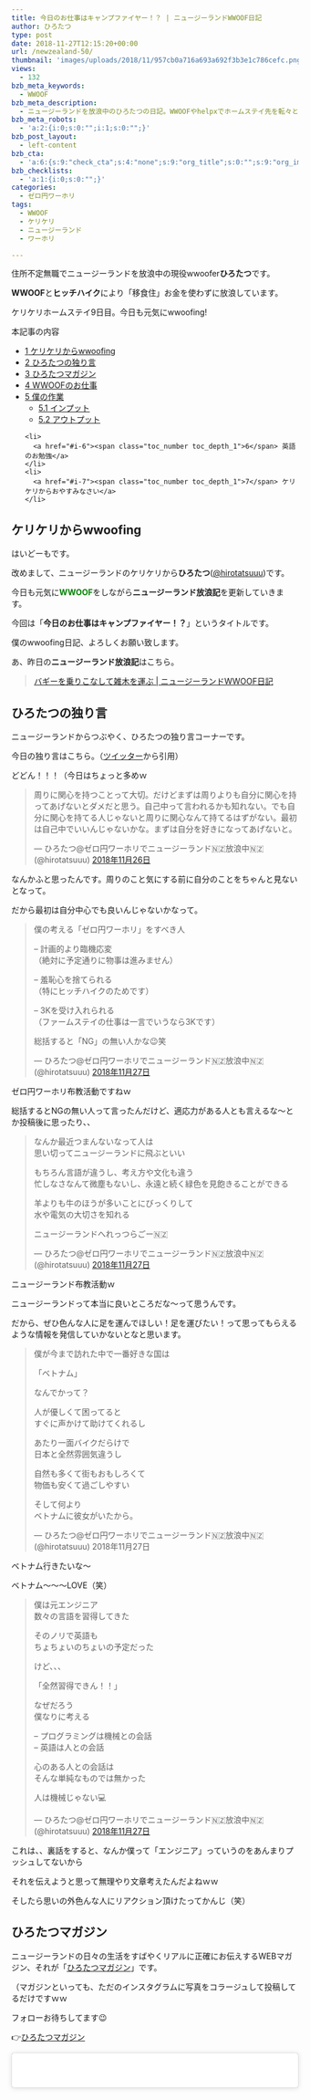 ```yaml
---
title: 今日のお仕事はキャンプファイヤー！？ | ニュージーランドWWOOF日記
author: ひろたつ
type: post
date: 2018-11-27T12:15:20+00:00
url: /newzealand-50/
thumbnail: 'images/uploads/2018/11/957cb0a716a693a692f3b3e1c786cefc.png?fit=304%2C171&ssl=1'
views:
  - 132
bzb_meta_keywords:
  - WWOOF
bzb_meta_description:
  - ニュージーランドを放浪中のひろたつの日記。WWOOFやhelpxでホームステイ先を転々とし、ヒッチハイクで移動する。今日も元気にwwoofing！
bzb_meta_robots:
  - 'a:2:{i:0;s:0:"";i:1;s:0:"";}'
bzb_post_layout:
  - left-content
bzb_cta:
  - 'a:6:{s:9:"check_cta";s:4:"none";s:9:"org_title";s:0:"";s:9:"org_image";s:0:"";s:11:"org_content";s:0:"";s:15:"org_button_text";s:0:"";s:14:"org_button_url";s:0:"";}'
bzb_checklists:
  - 'a:1:{i:0;s:0:"";}'
categories:
  - ゼロ円ワーホリ
tags:
  - WWOOF
  - ケリケリ
  - ニュージーランド
  - ワーホリ

---
```

住所不定無職でニュージーランドを放浪中の現役wwoofer**ひろたつ**です。
  
**WWOOF**と**ヒッチハイク**により「移食住」お金を使わずに放浪しています。
  
ケリケリホームステイ9日目。今日も元気にwwoofing!

<!--more-->

<div id="toc_container" class="toc_transparent no_bullets">
  <p class="toc_title">
    本記事の内容
  </p>
  
  <ul class="toc_list">
    <li>
      <a href="#wwoofing"><span class="toc_number toc_depth_1">1</span> ケリケリからwwoofing</a>
    </li>
    <li>
      <a href="#i"><span class="toc_number toc_depth_1">2</span> ひろたつの独り言</a>
    </li>
    <li>
      <a href="#i-2"><span class="toc_number toc_depth_1">3</span> ひろたつマガジン</a>
    </li>
    <li>
      <a href="#WWOOF"><span class="toc_number toc_depth_1">4</span> WWOOFのお仕事</a>
    </li>
    <li>
      <a href="#i-3"><span class="toc_number toc_depth_1">5</span> 僕の作業</a><ul>
        <li>
          <a href="#i-4"><span class="toc_number toc_depth_2">5.1</span> インプット</a>
        </li>
        <li>
          <a href="#i-5"><span class="toc_number toc_depth_2">5.2</span> アウトプット</a>
        </li>
      </ul>
    </li>
    
    <li>
      <a href="#i-6"><span class="toc_number toc_depth_1">6</span> 英語のお勉強</a>
    </li>
    <li>
      <a href="#i-7"><span class="toc_number toc_depth_1">7</span> ケリケリからおやすみなさい</a>
    </li>
  </ul>
</div>

## <span id="wwoofing">ケリケリからwwoofing</span>

はいどーもです。
  
改めまして、ニュージーランドのケリケリから**ひろたつ**</a>(<a href="https://twitter.com/hirotatsuuu" rel="noopener" target="_blank">@hirotatsuuu</a>)です。
  
今日も元気に<span style="color: green; font-weight: bold;">WWOOF</span>をしながら**ニュージーランド放浪記**を更新していきます。

今回は「**今日のお仕事はキャンプファイヤー！？**」というタイトルです。

僕のwwoofing日記、よろしくお願い致します。

あ、昨日の**ニュージーランド放浪記**はこちら。

<blockquote class="wp-embedded-content" data-secret="MRXykDtlxB">
  <p>
    <a href="https://hirotatsu.me/newzealand-49/">バギーを乗りこなして雑木を運ぶ | ニュージーランドWWOOF日記</a>
  </p>
</blockquote>

<iframe class="wp-embedded-content" sandbox="allow-scripts" security="restricted" style="position: absolute; clip: rect(1px, 1px, 1px, 1px);" src="https://hirotatsu.me/newzealand-49/embed/#?secret=MRXykDtlxB" data-secret="MRXykDtlxB" width="500" height="282" title="&#8220;バギーを乗りこなして雑木を運ぶ | ニュージーランドWWOOF日記&#8221; &#8212; 世界のひろたつから" frameborder="0" marginwidth="0" marginheight="0" scrolling="no"></iframe>

## <span id="i">ひろたつの独り言</span>

ニュージーランドからつぶやく、ひろたつの独り言コーナーです。

今日の独り言はこちら。（<a href="https://twitter.com/hirotatsuuu" rel="noopener" target="_blank">ツイッター</a>から引用）

どどん！！！（今日はちょっと多めｗ

<blockquote class="twitter-tweet" data-lang="ja">
  <p lang="ja" dir="ltr">
    周りに関心を持つことって大切。だけどまずは周りよりも自分に関心を持ってあげないとダメだと思う。自己中って言われるかも知れない。でも自分に関心を持てる人じゃないと周りに関心なんて持てるはずがない。最初は自己中でいいんじゃないかな。まずは自分を好きになってあげないと。
  </p>
  
  <p>
    &mdash; ひろたつ@ゼロ円ワーホリでニュージーランド🇳🇿放浪中🇳🇿 (@hirotatsuuu) <a href="https://twitter.com/hirotatsuuu/status/1067149663403298823?ref_src=twsrc%5Etfw">2018年11月26日</a>
  </p>
</blockquote>



なんかふと思ったんです。周りのこと気にする前に自分のことをちゃんと見ないとなって。
  
だから最初は自分中心でも良いんじゃないかなって。

<blockquote class="twitter-tweet" data-lang="ja">
  <p lang="ja" dir="ltr">
    僕の考える「ゼロ円ワーホリ」をすべき人
  </p>
  
  <p>
    &#8211; 計画的より臨機応変<br />（絶対に予定通りに物事は進みません）
  </p>
  
  <p>
    &#8211; 羞恥心を捨てられる<br />（特にヒッチハイクのためです）
  </p>
  
  <p>
    &#8211; 3Kを受け入れられる<br />（ファームステイの仕事は一言でいうなら3Kです）
  </p>
  
  <p>
    総括すると「NG」の無い人かな😉笑
  </p>
  
  <p>
    &mdash; ひろたつ@ゼロ円ワーホリでニュージーランド🇳🇿放浪中🇳🇿 (@hirotatsuuu) <a href="https://twitter.com/hirotatsuuu/status/1067259217546014721?ref_src=twsrc%5Etfw">2018年11月27日</a>
  </p>
</blockquote>



ゼロ円ワーホリ布教活動ですねｗ
  
総括するとNGの無い人って言ったんだけど、適応力がある人とも言えるな〜とか投稿後に思ったり、、

<blockquote class="twitter-tweet" data-lang="ja">
  <p lang="ja" dir="ltr">
    なんか最近つまんないなって人は<br />思い切ってニュージーランドに飛ぶといい
  </p>
  
  <p>
    もちろん言語が違うし、考え方や文化も違う<br />忙しなさなんて微塵もないし、永遠と続く緑色を見飽きることができる
  </p>
  
  <p>
    羊よりも牛のほうが多いことにびっくりして<br />水や電気の大切さを知れる
  </p>
  
  <p>
    ニュージーランドへれっつらごー🇳🇿
  </p>
  
  <p>
    &mdash; ひろたつ@ゼロ円ワーホリでニュージーランド🇳🇿放浪中🇳🇿 (@hirotatsuuu) <a href="https://twitter.com/hirotatsuuu/status/1067274229131894784?ref_src=twsrc%5Etfw">2018年11月27日</a>
  </p>
</blockquote>



ニュージーランド布教活動ｗ
  
ニュージーランドって本当に良いところだな〜って思うんです。
  
だから、ぜひ色んな人に足を運んでほしい！足を運びたい！って思ってもらえるような情報を発信していかないとなと思います。

<blockquote class="twitter-tweet" data-lang="ja">
  <p lang="ja" dir="ltr">
    僕が今まで訪れた中で一番好きな国は
  </p>
  
  <p>
    「ベトナム」
  </p>
  
  <p>
    なんでかって？
  </p>
  
  <p>
    人が優しくて困ってると<br />すぐに声かけて助けてくれるし
  </p>
  
  <p>
    あたり一面バイクだらけで<br />日本と全然雰囲気違うし
  </p>
  
  <p>
    自然も多くて街もおもしろくて<br />物価も安くて過ごしやすい
  </p>
  
  <p>
    そして何より<br />ベトナムに彼女がいたから。
  </p>
  
  <p>
    &mdash; ひろたつ@ゼロ円ワーホリでニュージーランド🇳🇿放浪中🇳🇿 (@hirotatsuuu) 2018年11月27日
  </p>
</blockquote>



ベトナム行きたいな〜
  
ベトナム〜〜〜LOVE（笑）

<blockquote class="twitter-tweet" data-lang="ja">
  <p lang="ja" dir="ltr">
    僕は元エンジニア<br />数々の言語を習得してきた
  </p>
  
  <p>
    そのノリで英語も<br />ちょちょいのちょいの予定だった
  </p>
  
  <p>
    けど、、、
  </p>
  
  <p>
    「全然習得できん！！」
  </p>
  
  <p>
    なぜだろう<br />僕なりに考える
  </p>
  
  <p>
    &#8211; プログラミングは機械との会話<br />&#8211; 英語は人との会話
  </p>
  
  <p>
    心のある人との会話は<br />そんな単純なものでは無かった
  </p>
  
  <p>
    人は機械じゃない💻
  </p>
  
  <p>
    &mdash; ひろたつ@ゼロ円ワーホリでニュージーランド🇳🇿放浪中🇳🇿 (@hirotatsuuu) <a href="https://twitter.com/hirotatsuuu/status/1067333602218659840?ref_src=twsrc%5Etfw">2018年11月27日</a>
  </p>
</blockquote>



これは、、裏話をすると、なんか僕って「エンジニア」っていうのをあんまりプッシュしてないから
  
それを伝えようと思って無理やり文章考えたんだよねｗｗ
  
そしたら思いの外色んな人にリアクション頂けたってかんじ（笑）

## <span id="i-2">ひろたつマガジン</span>

ニュージーランドの日々の生活をすばやくリアルに正確にお伝えするWEBマガジン、それが「<a href="https://www.instagram.com/hirotatsu_mag" rel="noopener" target="_blank">ひろたつマガジン</a>」です。
  
（マガジンといっても、ただのインスタグラムに写真をコラージュして投稿してるだけですｗｗ

フォローお待ちしてます😉
  
👉<a href="https://www.instagram.com/hirotatsu_mag" rel="noopener" target="_blank">ひろたつマガジン</a>

<blockquote class="instagram-media" data-instgrm-permalink="https://www.instagram.com/p/Bq4XNtfAo38/?utm_source=ig_embed&utm_medium=loading" data-instgrm-version="12" style=" background:#FFF; border:0; border-radius:3px; box-shadow:0 0 1px 0 rgba(0,0,0,0.5),0 1px 10px 0 rgba(0,0,0,0.15); margin: 1px; max-width:540px; min-width:326px; padding:0; width:99.375%; width:-webkit-calc(100% - 2px); width:calc(100% - 2px);">
  <div style="padding:16px;">
    <a href="https://www.instagram.com/p/Bq4XNtfAo38/?utm_source=ig_embed&utm_medium=loading" style=" background:#FFFFFF; line-height:0; padding:0 0; text-align:center; text-decoration:none; width:100%;" target="_blank"> </p> 
    
    <div style=" display: flex; flex-direction: row; align-items: center;">
      <div style="background-color: #F4F4F4; border-radius: 50%; flex-grow: 0; height: 40px; margin-right: 14px; width: 40px;">
      </div>
      
      <div style="display: flex; flex-direction: column; flex-grow: 1; justify-content: center;">
        <div style=" background-color: #F4F4F4; border-radius: 4px; flex-grow: 0; height: 14px; margin-bottom: 6px; width: 100px;">
        </div>
        
        <div style=" background-color: #F4F4F4; border-radius: 4px; flex-grow: 0; height: 14px; width: 60px;">
        </div>
      </div>
    </div>
    
    <div style="padding: 19% 0;">
    </div>
    
    <div style="display:block; height:50px; margin:0 auto 12px; width:50px;">
      <svg width="50px" height="50px" viewBox="0 0 60 60" version="1.1" xmlns="https://www.w3.org/2000/svg" xmlns:xlink="https://www.w3.org/1999/xlink"><g stroke="none" stroke-width="1" fill="none" fill-rule="evenodd"><g transform="translate(-511.000000, -20.000000)" fill="#000000"><g><path d="M556.869,30.41 C554.814,30.41 553.148,32.076 553.148,34.131 C553.148,36.186 554.814,37.852 556.869,37.852 C558.924,37.852 560.59,36.186 560.59,34.131 C560.59,32.076 558.924,30.41 556.869,30.41 M541,60.657 C535.114,60.657 530.342,55.887 530.342,50 C530.342,44.114 535.114,39.342 541,39.342 C546.887,39.342 551.658,44.114 551.658,50 C551.658,55.887 546.887,60.657 541,60.657 M541,33.886 C532.1,33.886 524.886,41.1 524.886,50 C524.886,58.899 532.1,66.113 541,66.113 C549.9,66.113 557.115,58.899 557.115,50 C557.115,41.1 549.9,33.886 541,33.886 M565.378,62.101 C565.244,65.022 564.756,66.606 564.346,67.663 C563.803,69.06 563.154,70.057 562.106,71.106 C561.058,72.155 560.06,72.803 558.662,73.347 C557.607,73.757 556.021,74.244 553.102,74.378 C549.944,74.521 548.997,74.552 541,74.552 C533.003,74.552 532.056,74.521 528.898,74.378 C525.979,74.244 524.393,73.757 523.338,73.347 C521.94,72.803 520.942,72.155 519.894,71.106 C518.846,70.057 518.197,69.06 517.654,67.663 C517.244,66.606 516.755,65.022 516.623,62.101 C516.479,58.943 516.448,57.996 516.448,50 C516.448,42.003 516.479,41.056 516.623,37.899 C516.755,34.978 517.244,33.391 517.654,32.338 C518.197,30.938 518.846,29.942 519.894,28.894 C520.942,27.846 521.94,27.196 523.338,26.654 C524.393,26.244 525.979,25.756 528.898,25.623 C532.057,25.479 533.004,25.448 541,25.448 C548.997,25.448 549.943,25.479 553.102,25.623 C556.021,25.756 557.607,26.244 558.662,26.654 C560.06,27.196 561.058,27.846 562.106,28.894 C563.154,29.942 563.803,30.938 564.346,32.338 C564.756,33.391 565.244,34.978 565.378,37.899 C565.522,41.056 565.552,42.003 565.552,50 C565.552,57.996 565.522,58.943 565.378,62.101 M570.82,37.631 C570.674,34.438 570.167,32.258 569.425,30.349 C568.659,28.377 567.633,26.702 565.965,25.035 C564.297,23.368 562.623,22.342 560.652,21.575 C558.743,20.834 556.562,20.326 553.369,20.18 C550.169,20.033 549.148,20 541,20 C532.853,20 531.831,20.033 528.631,20.18 C525.438,20.326 523.257,20.834 521.349,21.575 C519.376,22.342 517.703,23.368 516.035,25.035 C514.368,26.702 513.342,28.377 512.574,30.349 C511.834,32.258 511.326,34.438 511.181,37.631 C511.035,40.831 511,41.851 511,50 C511,58.147 511.035,59.17 511.181,62.369 C511.326,65.562 511.834,67.743 512.574,69.651 C513.342,71.625 514.368,73.296 516.035,74.965 C517.703,76.634 519.376,77.658 521.349,78.425 C523.257,79.167 525.438,79.673 528.631,79.82 C531.831,79.965 532.853,80.001 541,80.001 C549.148,80.001 550.169,79.965 553.369,79.82 C556.562,79.673 558.743,79.167 560.652,78.425 C562.623,77.658 564.297,76.634 565.965,74.965 C567.633,73.296 568.659,71.625 569.425,69.651 C570.167,67.743 570.674,65.562 570.82,62.369 C570.966,59.17 571,58.147 571,50 C571,41.851 570.966,40.831 570.82,37.631"></path></g></g></g></svg>
    </div>
    
    <div style="padding-top: 8px;">
      <div style=" color:#3897f0; font-family:Arial,sans-serif; font-size:14px; font-style:normal; font-weight:550; line-height:18px;">
        View this post on Instagram
      </div>
    </div>
    
    <div style="padding: 12.5% 0;">
    </div>
    
    <div style="display: flex; flex-direction: row; margin-bottom: 14px; align-items: center;">
      <div>
        <div style="background-color: #F4F4F4; border-radius: 50%; height: 12.5px; width: 12.5px; transform: translateX(0px) translateY(7px);">
        </div>
        
        <div style="background-color: #F4F4F4; height: 12.5px; transform: rotate(-45deg) translateX(3px) translateY(1px); width: 12.5px; flex-grow: 0; margin-right: 14px; margin-left: 2px;">
        </div>
        
        <div style="background-color: #F4F4F4; border-radius: 50%; height: 12.5px; width: 12.5px; transform: translateX(9px) translateY(-18px);">
        </div>
      </div>
      
      <div style="margin-left: 8px;">
        <div style=" background-color: #F4F4F4; border-radius: 50%; flex-grow: 0; height: 20px; width: 20px;">
        </div>
        
        <div style=" width: 0; height: 0; border-top: 2px solid transparent; border-left: 6px solid #f4f4f4; border-bottom: 2px solid transparent; transform: translateX(16px) translateY(-4px) rotate(30deg)">
        </div>
      </div>
      
      <div style="margin-left: auto;">
        <div style=" width: 0px; border-top: 8px solid #F4F4F4; border-right: 8px solid transparent; transform: translateY(16px);">
        </div>
        
        <div style=" background-color: #F4F4F4; flex-grow: 0; height: 12px; width: 16px; transform: translateY(-4px);">
        </div>
        
        <div style=" width: 0; height: 0; border-top: 8px solid #F4F4F4; border-left: 8px solid transparent; transform: translateY(-4px) translateX(8px);">
        </div>
      </div>
    </div>
    
    <div style="display: flex; flex-direction: column; flex-grow: 1; justify-content: center; margin-bottom: 24px;">
      <div style=" background-color: #F4F4F4; border-radius: 4px; flex-grow: 0; height: 14px; margin-bottom: 6px; width: 224px;">
      </div>
      
      <div style=" background-color: #F4F4F4; border-radius: 4px; flex-grow: 0; height: 14px; width: 144px;">
      </div>
    </div>
    
    <p>
      </a>
    </p>
    
    <p style=" color:#c9c8cd; font-family:Arial,sans-serif; font-size:14px; line-height:17px; margin-bottom:0; margin-top:8px; overflow:hidden; padding:8px 0 7px; text-align:center; text-overflow:ellipsis; white-space:nowrap;">
      <a href="https://www.instagram.com/p/Bq4XNtfAo38/?utm_source=ig_embed&utm_medium=loading" style=" color:#c9c8cd; font-family:Arial,sans-serif; font-size:14px; font-style:normal; font-weight:normal; line-height:17px; text-decoration:none;" target="_blank">ひろたつマガジンさん(@hirotatsu_mag)がシェアした投稿</a> &#8211; <time style=" font-family:Arial,sans-serif; font-size:14px; line-height:17px;" datetime="2018-12-02T09:55:07+00:00">2018年12月月2日午前1時55分PST</time>
    </p></div> </blockquote> 
    
    <p>
    </p>
    
    <p>
      今日のご飯は、いつもの感じです。<br /> 今日の夕方にホストマザーが戻ってきました！<br /> 2日間くらい家を空けていて、オークランドに行ってたんですよね、だからその間はずっとホストファザーと二人っきり。。<br /> あんまり会話がなくて寂しかったんです。。涙
    </p>
    
    <p>
      そして、ふと思ったんです。
    </p>
    
    <blockquote class="twitter-tweet" data-lang="ja">
      <p lang="ja" dir="ltr">
        今日の夕ご飯なんだけど、よく考えたらヌードルにナイフって、、謎やない？😂
      </p>
      
      <p>
        これってニュージーランドのあたりまえ？
      </p>
      
      <p>
        謎は深まるばかりであった&#8230;
      </p>
      
      <p>
        To be continued<a href="https://twitter.com/hashtag/%E3%83%8C%E3%83%BC%E3%83%89%E3%83%AB%E3%81%AB%E3%83%8A%E3%82%A4%E3%83%95?src=hash&ref_src=twsrc%5Etfw">#ヌードルにナイフ</a> <a href="https://t.co/fNhoML61l0">pic.twitter.com/fNhoML61l0</a>
      </p>
      
      <p>
        &mdash; ひろたつ@ゼロ円ワーホリでニュージーランド🇳🇿放浪中🇳🇿 (@hirotatsuuu) <a href="https://twitter.com/hirotatsuuu/status/1067352150232117249?ref_src=twsrc%5Etfw">2018年11月27日</a>
      </p>
    </blockquote>
    
    <p>
    </p>
    
    <p>
      夕ご飯はヌードルだったんだけど、ナイフ！？って使う！？って。
    </p>
    
    <p>
      ようわからんｗ
    </p>
    
    <h2>
      <span id="WWOOF">WWOOFのお仕事</span>
    </h2>
    
    <blockquote class="twitter-tweet" data-lang="ja">
      <p lang="ja" dir="ltr">
        今日のWWOOFのお仕事
      </p>
      
      <p>
        &#8211; 雑木を燃やす<br />&#8211; 薪を運ぶ<br />&#8211; 夕ご飯のお手伝い<br />&#8211; 食器洗い
      </p>
      
      <p>
        昨日運んだ雑木を本日燃やしました。<br />久々にキャンプファイヤーしました笑
      </p>
      
      <p>
        火って、、なんか心を突くものがあるよね <a href="https://t.co/UUUOKFT4t0">pic.twitter.com/UUUOKFT4t0</a>
      </p>
      
      <p>
        &mdash; ひろたつ@ゼロ円ワーホリでニュージーランド🇳🇿放浪中🇳🇿 (@hirotatsuuu) <a href="https://twitter.com/hirotatsuuu/status/1067344617631244288?ref_src=twsrc%5Etfw">2018年11月27日</a>
      </p>
    </blockquote>
    
    <p>
    </p>
    
    <p>
      キャンプファイヤーです。<br /> 嘘です。
    </p>
    
    <p>
      雑木を燃やしてたんです。<br /> とりあえずね、くっそ熱かったｗｗｗ
    </p>
    
    <p>
      もうね、汗だらんだらんだったよねｗ<br /> でも、頑張ったよね。うん、僕は頑張った。
    </p>
    
    <h2>
      <span id="i-3">僕の作業</span>
    </h2>
    
    <p>
      本日、僕が行ったインプットやアウトプット、その他諸々をシェアします。<br /> （遊んでばっかりじゃないですよってことを伝えるために、、、
    </p>
    
    <p>
      何かの参考になればと思います。
    </p>
    
    <h3>
      <span id="i-4">インプット</span>
    </h3>
    
    <ul>
      <li>
        やまけんサロンのコラムを読む
      </li>
      <li>
        twitterガンガンフォロワー増やすぜのFacebookグループを読む
      </li>
      <li>
        Twitterカードについて調べる
      </li>
      <li>
        今後の世界一周の予定調整等
      </li>
    </ul>
    
    <p>
      サロンは、、正直有益な情報が多すぎる。。<br /> どんどん読み進めちゃって気づくと時間が、、orzパターン。
    </p>
    
    <p>
      そして、3番目！<br /> ツイッターカードっていうのがあって、それを僕は設定して無くて、、<br /> だから今までニュージーランド放浪記の更新情報をURLと画像でシェアしてたという、、<br /> これをツイッターカードに変更したら、クリック率が一気に上る予感！？（笑）
    </p>
    
    <h3>
      <span id="i-5">アウトプット</span>
    </h3>
    
    <ul>
      <li>
        ツイート 10件
      </li>
      <li>
        インスタ 2件
      </li>
      <li>
        ブログ 1件
      </li>
      <li>
        Youtube 1件
      </li>
    </ul>
    
    <p>
      今日はツイッター廃人でしたね、振り返ると（笑）
    </p>
    
    <p>
      そして、新しくYoutubeに公開した動画です。
    </p>
    
    <p>
      <iframe width="560" height="315" src="https://www.youtube.com/embed/Yyb9kaIY71k" frameborder="0" allow="accelerometer; autoplay; encrypted-media; gyroscope; picture-in-picture" allowfullscreen></iframe>
    </p>
    
    <p>
      ひょっこりはん英語版（笑）<br /> これは僕じゃなくて、友人が編集したものです。<br /> これで全ての僕の過去の素材の棚卸しが終わりました！やったぜ！！！開放された〜〜〜<br /> というわけで、これからどんどん旅の動画を撮って作って公開していこうと思います！！！よろぴく！！
    </p>
    
    <h2>
      <span id="i-6">英語のお勉強</span>
    </h2>
    
    <p>
      ここでは、毎日僕が新しく覚えた英語を3つご紹介します。<br /> 僕の英語力の低さが露呈しますが、、しゃーなしｗ
    </p>
    
    <ul>
      <li>
        sap 受益
      </li>
      <li>
        quadricycle 4輪車
      </li>
      <li>
        sticky ネバネバ
      </li>
    </ul>
    
    <p>
      これらは今日使った英語達<br /> 4輪車を僕は「バギー」って呼んでたんだけど、違うよって言われちゃって、修正（笑）<br /> four-wheel vehicle とかでも良さそうだけど、、駄目なんかな？ｗ
    </p>
    
    <h2>
      <span id="i-7">ケリケリからおやすみなさい</span>
    </h2>
    
    <p>
      本日のWWOOFな一日はいかがだったでしょうか。<br /> ワーホリや留学を考えてる人、WWOOFやhelpx,workawayを使ってホームステイをしようと考えてる人、お金を使わずに海外に長期滞在しようと考えてる人へ、何かの参考になれば幸いです。
    </p>
    
    <p>
      以上、<span style="color: blue; font-weight: bold;">住所不定無職でニュージーランドを放浪</span>しながらケリケリでwwoofingをしている<strong>ひろたつ</strong></a>(<a href="https://twitter.com/hirotatsuuu" rel="noopener" target="_blank">@hirotatsuuu</a>)の一日でした。
    </p>
    
    <p>
      最後まで読んでくださり、ありがとうございました。<br /> 僕のニュージーランド放浪はこれからも続きます。<br /> なので、明日の<strong>ニュージーランド放浪記</strong>もぜひ見てくださいな〜<br /> コメント等もお待ちしてます😉
    </p>
    
    <hr />
    
    <p>
      「世界のひろたつから」では、ニュージーランド放浪記以外にも様々な記事を公開しています。<br /> 興味がありましたら、何かの参考にしてください。
    </p>
    
    <p>
      僕がニュージーランドを放浪している理由は<strong>英語</strong>のためです。
    </p>
    
    <blockquote class="wp-embedded-content" data-secret="gJAJoAUQuV">
      <p>
        <a href="https://hirotatsu.me/why-english-speaking/">なぜ僕が英語を喋れるようになりたいのか？</a>
      </p>
    </blockquote>
    
    <p>
      <iframe class="wp-embedded-content" sandbox="allow-scripts" security="restricted" style="position: absolute; clip: rect(1px, 1px, 1px, 1px);" src="https://hirotatsu.me/why-english-speaking/embed/#?secret=gJAJoAUQuV" data-secret="gJAJoAUQuV" width="500" height="282" title="&#8220;なぜ僕が英語を喋れるようになりたいのか？&#8221; &#8212; 世界のひろたつから" frameborder="0" marginwidth="0" marginheight="0" scrolling="no"></iframe>
    </p>
    
    <p>
      WWOOFってなーに？という方はこちらの記事をチェック。
    </p>
    
    <blockquote class="wp-embedded-content" data-secret="AdEv9tw8YQ">
      <p>
        <a href="https://hirotatsu.me/wwoof-nz/">ニュージーランドでWWOOFを使ってホームステイしてみた</a>
      </p>
    </blockquote>
    
    <p>
      <iframe class="wp-embedded-content" sandbox="allow-scripts" security="restricted" style="position: absolute; clip: rect(1px, 1px, 1px, 1px);" src="https://hirotatsu.me/wwoof-nz/embed/#?secret=AdEv9tw8YQ" data-secret="AdEv9tw8YQ" width="500" height="282" title="&#8220;ニュージーランドでWWOOFを使ってホームステイしてみた&#8221; &#8212; 世界のひろたつから" frameborder="0" marginwidth="0" marginheight="0" scrolling="no"></iframe>
    </p>
    
    <div style="font-size: 0px; height: 0px; line-height: 0px; margin: 0; padding: 0; clear: both;">
    </div>
